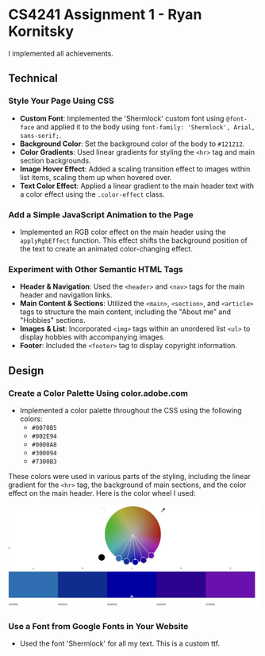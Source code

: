 # CS4241 Assignment 1 - Ryan Kornitsky

I implemented all achievements.

## Technical

### **Style Your Page Using CSS**
- **Custom Font**: Implemented the 'Shermlock' custom font using `@font-face` and applied it to the body using `font-family: 'Shermlock', Arial, sans-serif;`.
- **Background Color**: Set the background color of the body to `#121212`.
- **Color Gradients**: Used linear gradients for styling the `<hr>` tag and main section backgrounds.
- **Image Hover Effect**: Added a scaling transition effect to images within list items, scaling them up when hovered over.
- **Text Color Effect**: Applied a linear gradient to the main header text with a color effect using the `.color-effect` class.

### **Add a Simple JavaScript Animation to the Page**
- Implemented an RGB color effect on the main header using the `applyRgbEffect` function. This effect shifts the background position of the text to create an animated color-changing effect.

### **Experiment with Other Semantic HTML Tags**
- **Header & Navigation**: Used the `<header>` and `<nav>` tags for the main header and navigation links.
- **Main Content & Sections**: Utilized the `<main>`, `<section>`, and `<article>` tags to structure the main content, including the "About me" and "Hobbies" sections.
- **Images & List**: Incorporated `<img>` tags within an unordered list `<ul>` to display hobbies with accompanying images.
- **Footer**: Included the `<footer>` tag to display copyright information.

## Design

### **Create a Color Palette Using color.adobe.com**
- Implemented a color palette throughout the CSS using the following colors:
  - `#0070B5`
  - `#002E94`
  - `#0000A8`
  - `#300094`
  - `#7300B3`

These colors were used in various parts of the styling, including the linear gradient for the `<hr>` tag, the background of main sections, and the color effect on the main header. Here is the color wheel I used:

![Color Wheel](color-wheel.png)

### **Use a Font from Google Fonts in Your Website**
- Used the font 'Shermlock' for all my text. This is a custom ttf.